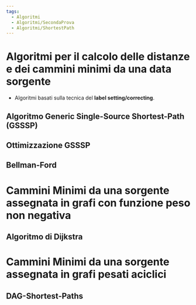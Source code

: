 ```yaml
---
tags:
  - Algoritmi
  - Algoritmi/SecondaProva
  - Algoritmi/ShortestPath
---
```

# Algoritmi per il calcolo delle distanze e dei cammini minimi da una data sorgente

- Algoritmi basati sulla tecnica del **label setting/correcting**.

## Algoritmo Generic Single-Source Shortest-Path (GSSSP)

## Ottimizzazione GSSSP

## Bellman-Ford

# Cammini Minimi da una sorgente assegnata in grafi con funzione peso non negativa

## Algoritmo di Dijkstra

# Cammini Minimi da una sorgente assegnata in grafi pesati aciclici
## DAG-Shortest-Paths


